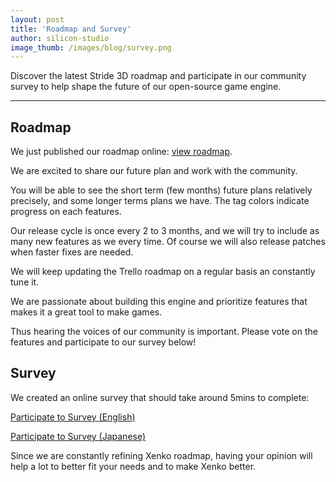 ```yaml
---
layout: post
title: 'Roadmap and Survey'
author: silicon-studio
image_thumb: /images/blog/survey.png
---
```


Discover the latest Stride 3D roadmap and participate in our community survey to help shape the future of our open-source game engine.

---

## Roadmap

We just published our roadmap online: <a href="https://trello.com/b/FwbjOjjB" target="_blank" class="readon">view roadmap</a>.

We are excited to share our future plan and work with the community.

You will be able to see the short term (few months) future plans relatively precisely, and some longer terms plans we have. The tag colors indicate progress on each features. 

Our release cycle is once every 2 to 3 months, and we will try to include as many new features as we every time. Of course we will also release patches when faster fixes are needed.

We will keep updating the Trello roadmap on a regular basis an constantly tune it.

We are passionate about building this engine and prioritize features that makes it a great tool to make games.

Thus hearing the voices of our community is important. Please vote on the features and participate to our survey below!

## Survey

We created an online survey that should take around 5mins to complete:

<a href="https://www.surveymonkey.com/r/paradox-beta" target="_blank" class="readon">Participate to Survey (English)</a>

<a href="https://www.surveymonkey.com/r/YGD8VYH" target="_blank" class="readon">Participate to Survey (Japanese)</a>

Since we are constantly refining Xenko roadmap, having your opinion will help a lot to better fit your needs and to make Xenko better.
